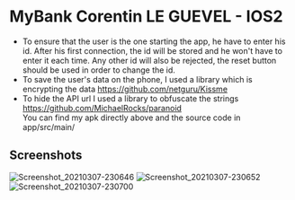 # MyBank Corentin LE GUEVEL - IOS2
 
- To ensure that the user is the one starting the app, he have to enter his id. After his first connection, the id will be stored and he won't have to enter it each time. Any other id will also be rejected, the reset button should be used in order to change the id.
- To save the user's data on the phone, I used a library which is encrypting the data https://github.com/netguru/Kissme
- To hide the API url I used a library to obfuscate the strings https://github.com/MichaelRocks/paranoid  
 You can find my apk directly above and the source code in app/src/main/


## Screenshots

![Screenshot_20210307-230646](https://user-images.githubusercontent.com/60450845/110256596-0295e080-7f9a-11eb-9e35-77388f2c53e4.jpg)
![Screenshot_20210307-230652](https://user-images.githubusercontent.com/60450845/110256595-01fd4a00-7f9a-11eb-86d9-9c7ce04c4c6a.jpg)
![Screenshot_20210307-230700](https://user-images.githubusercontent.com/60450845/110256594-00cc1d00-7f9a-11eb-9253-d898b4bf2527.jpg)
